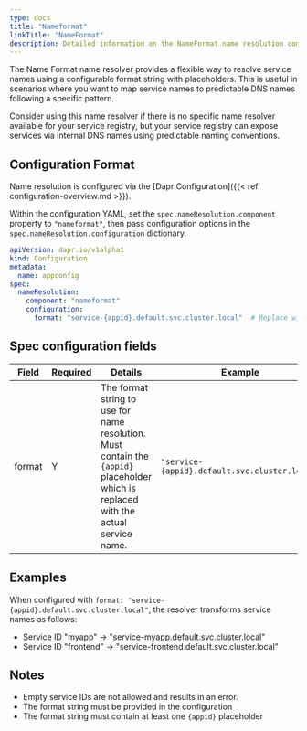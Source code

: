 ```yaml
---
type: docs
title: "Nameformat"
linkTitle: "NameFormat"
description: Detailed information on the NameFormat name resolution component
---
```



The Name Format name resolver provides a flexible way to resolve service names using a configurable format string with placeholders. This is useful in scenarios where you want to map service names to predictable DNS names following a specific pattern. 

Consider using this name resolver if there is no specific name resolver available for your service registry, but your service registry can expose services via internal DNS names using predictable naming conventions. 

## Configuration Format

Name resolution is configured via the [Dapr Configuration]({{< ref configuration-overview.md >}}).

Within the configuration YAML, set the `spec.nameResolution.component` property to `"nameformat"`, then pass configuration options in the `spec.nameResolution.configuration` dictionary.

```yaml
apiVersion: dapr.io/v1alpha1
kind: Configuration
metadata:
  name: appconfig
spec:
  nameResolution:
    component: "nameformat"
    configuration:
      format: "service-{appid}.default.svc.cluster.local"  # Replace with your desired format pattern
```

## Spec configuration fields

| Field   | Required | Details | Example |
|---------|----------|---------|---------|
| format  | Y | The format string to use for name resolution. Must contain the `{appid}` placeholder which is replaced with the actual service name. | `"service-{appid}.default.svc.cluster.local"` |

## Examples

When configured with `format: "service-{appid}.default.svc.cluster.local"`, the resolver transforms service names as follows:

- Service ID "myapp" → "service-myapp.default.svc.cluster.local"
- Service ID "frontend" → "service-frontend.default.svc.cluster.local"


## Notes

- Empty service IDs are not allowed and results in an error.
- The format string must be provided in the configuration
- The format string must contain at least one `{appid}` placeholder 